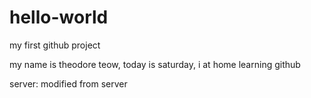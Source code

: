 # hello-world
my first github project

my name is theodore teow, today is saturday, i at home learning github

server: modified from server
